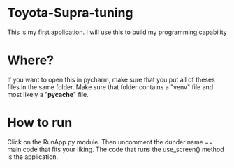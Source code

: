 # Toyota-Supra-tuning
This is my first application. I will use this to build my programming capability 

# Where? 
If you want to open this in pycharm, make sure that you put all of theses files in
the same folder. Make sure that folder contains a "venv" file and most likely a "__pycache__" file.

# How to run 
Click on the RunApp.py module. Then uncomment the dunder name == main code that fits your liking. 
The code that runs the use_screen() method is the application.

